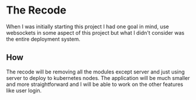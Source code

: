 # The Recode
When I was initially starting this project I had one goal in mind, use websockets in some aspect of this project but what I didn't consider was the entire deployment system. 

## How
The recode will be removing all the modules except server and just using server to deploy to kubernetes nodes. The application will be much smaller and more straightforward and I will be able to work on the other features like user login.